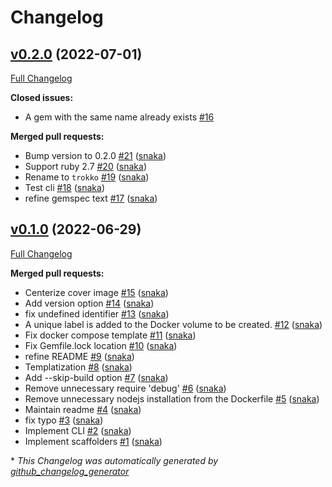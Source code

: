 # Changelog

## [v0.2.0](https://github.com/snaka/trokko/tree/v0.2.0) (2022-07-01)

[Full Changelog](https://github.com/snaka/trokko/compare/v0.1.0...v0.2.0)

**Closed issues:**

- A gem with the same name already exists [\#16](https://github.com/snaka/trokko/issues/16)

**Merged pull requests:**

- Bump version to 0.2.0 [\#21](https://github.com/snaka/trokko/pull/21) ([snaka](https://github.com/snaka))
- Support ruby 2.7 [\#20](https://github.com/snaka/trokko/pull/20) ([snaka](https://github.com/snaka))
- Rename to `trokko` [\#19](https://github.com/snaka/trokko/pull/19) ([snaka](https://github.com/snaka))
- Test cli [\#18](https://github.com/snaka/trokko/pull/18) ([snaka](https://github.com/snaka))
- refine gemspec text [\#17](https://github.com/snaka/trokko/pull/17) ([snaka](https://github.com/snaka))

## [v0.1.0](https://github.com/snaka/trokko/tree/v0.1.0) (2022-06-29)

[Full Changelog](https://github.com/snaka/trokko/compare/bf6b53382c31098eddcd4f1e393810b2c5dea43b...v0.1.0)

**Merged pull requests:**

- Centerize cover image [\#15](https://github.com/snaka/trokko/pull/15) ([snaka](https://github.com/snaka))
- Add version option [\#14](https://github.com/snaka/trokko/pull/14) ([snaka](https://github.com/snaka))
- fix undefined identifier [\#13](https://github.com/snaka/trokko/pull/13) ([snaka](https://github.com/snaka))
- A unique label is added to the Docker volume to be created. [\#12](https://github.com/snaka/trokko/pull/12) ([snaka](https://github.com/snaka))
- Fix docker compose template [\#11](https://github.com/snaka/trokko/pull/11) ([snaka](https://github.com/snaka))
- Fix Gemfile.lock location [\#10](https://github.com/snaka/trokko/pull/10) ([snaka](https://github.com/snaka))
- refine README [\#9](https://github.com/snaka/trokko/pull/9) ([snaka](https://github.com/snaka))
- Templatization [\#8](https://github.com/snaka/trokko/pull/8) ([snaka](https://github.com/snaka))
- Add --skip-build option [\#7](https://github.com/snaka/trokko/pull/7) ([snaka](https://github.com/snaka))
- Remove unnecessary require 'debug' [\#6](https://github.com/snaka/trokko/pull/6) ([snaka](https://github.com/snaka))
- Remove unnecessary nodejs installation from the Dockerfile [\#5](https://github.com/snaka/trokko/pull/5) ([snaka](https://github.com/snaka))
- Maintain readme [\#4](https://github.com/snaka/trokko/pull/4) ([snaka](https://github.com/snaka))
- fix typo [\#3](https://github.com/snaka/trokko/pull/3) ([snaka](https://github.com/snaka))
- Implement CLI [\#2](https://github.com/snaka/trokko/pull/2) ([snaka](https://github.com/snaka))
- Implement scaffolders [\#1](https://github.com/snaka/trokko/pull/1) ([snaka](https://github.com/snaka))



\* *This Changelog was automatically generated by [github_changelog_generator](https://github.com/github-changelog-generator/github-changelog-generator)*
